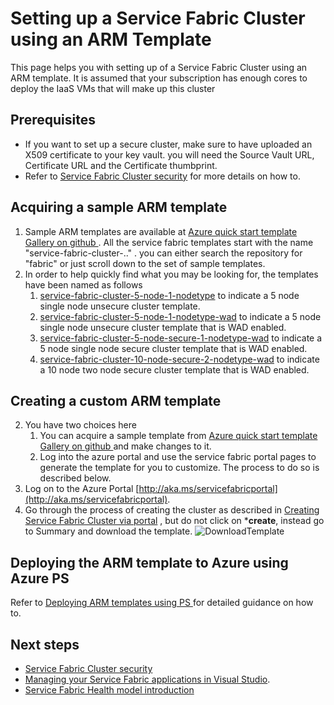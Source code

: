 <properties
   pageTitle="Setting up a Service Fabric Cluster using an ARM Template | Microsoft Azure"
   description="Setting up a Service Fabric Cluster using an ARM Template."
   services="service-fabric"
   documentationCenter=".net"
   authors="ChackDan"
   manager="timlt"
   editor=""/>

<tags
   ms.service="service-fabric"
   ms.devlang="dotnet"
   ms.topic="article"
   ms.tgt_pltfrm="na"
   ms.workload="na"
   ms.date="11/19/2015"
   ms.author="chackdan"/>

# Setting up a Service Fabric Cluster using an ARM Template

This page helps you with setting up of a Service Fabric Cluster using an ARM template. It is assumed that your subscription has enough cores to deploy the IaaS VMs that will make up this cluster

## Prerequisites

- If you want to set up a secure cluster, make sure to have uploaded an X509 certificate to your key vault. you will need the Source Vault URL, Certificate URL and the Certificate thumbprint.
-  Refer to [Service Fabric Cluster security](service-fabric-cluster-security.md) for more details on how to.

## Acquiring a sample ARM template

1. Sample ARM templates are available at [Azure quick start template Gallery on github ](https://github.com/Azure/azure-quickstart-templates). All the service fabric templates start with the name "service-fabric-cluster-.." . you can either search the repository for "fabric" or just scroll down to the set of sample templates.
2. In order to help quickly find what you may be looking for, the templates have been named as follows
	1. [service-fabric-cluster-5-node-1-nodetype](https://github.com/Azure/azure-quickstart-templates/tree/master/service-fabric-cluster-5-node-1-nodetype) to indicate a 5 node single node unsecure cluster template.
	2. [service-fabric-cluster-5-node-1-nodetype-wad](https://github.com/Azure/azure-quickstart-templates/tree/master/service-fabric-cluster-5-node-1-nodetype-wad) to indicate a 5 node single node unsecure cluster template that is WAD enabled.
	3. [service-fabric-cluster-5-node-secure-1-nodetype-wad](https://github.com/Azure/azure-quickstart-templates/tree/master/service-fabric-cluster-5-node-secure-1-nodetype-wad) to indicate a 5 node single node secure cluster template that is WAD enabled.
	4. [service-fabric-cluster-10-node-secure-2-nodetype-wad](https://github.com/Azure/azure-quickstart-templates/tree/master/service-fabric-cluster-5-node-secure-1-nodetype-wad) to indicate a 10 node two node secure cluster template that is WAD enabled.
	

## Creating a custom ARM template

2. You have two choices here 
	1. You can acquire a sample template from [Azure quick start template Gallery on github ](https://github.com/Azure/azure-quickstart-templates) and make changes to it.
	2. Log into the azure portal and use the service fabric portal pages to generate the template for you to customize. The process to do so is described below.
3. Log on to the Azure Portal [http://aka.ms/servicefabricportal](http://aka.ms/servicefabricportal).
2. Go through the process of creating the cluster as described in [Creating Service Fabric Cluster via portal](service-fabric-cluster-creation-via-portal.md) , but do not click on ***create**, instead go to Summary and download the template.
 ![DownloadTemplate][DownloadTemplate]

## Deploying the ARM template to Azure using Azure PS

Refer to [Deploying ARM templates using PS ](https://azure.microsoft.com/en-us/documentation/articles/resource-group-template-deploy/) for detailed guidance on how to.

<!--Every topic should have next steps and links to the next logical set of content to keep the customer engaged-->
## Next steps
- [Service Fabric Cluster security](service-fabric-cluster-security.md) 
- [Managing your Service Fabric applications in Visual Studio](service-fabric-manage-application-in-visual-studio.md).
- [Service Fabric Health model introduction](service-fabric-health-introduction.md)

<!--Image references-->
[DownloadTemplate]: ./media/service-fabric-cluster-creation-via-arm/DownloadTemplate.png

